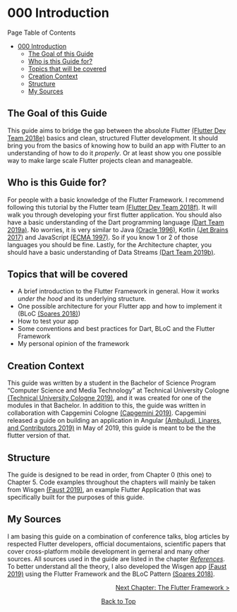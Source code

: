 # 000 Introduction
Page Table of Contents
- [000 Introduction](#000-introduction)
  - [The Goal of this Guide](#the-goal-of-this-guide)
  - [Who is this Guide for?](#who-is-this-guide-for)
  - [Topics that will be covered](#topics-that-will-be-covered)
  - [Creation Context](#creation-context)
  - [Structure](#structure)
  - [My Sources](#my-sources)

## The Goal of this Guide

This guide aims to bridge the gap between the absolute Flutter [(Flutter Dev Team 2018e)](https://flutter.dev/) basics and clean, structured Flutter development. It should bring you from the basics of knowing how to build an app with Flutter to an understanding of how to do it *properly*. Or at least show you one possible way to make large scale Flutter projects clean and manageable.

## Who is this Guide for?

For people with a basic knowledge of the Flutter Framework. I recommend following this tutorial by the Flutter team [(Flutter Dev Team 2018f)](https://flutter.dev/docs/get-started/codelab). It will walk you through developing your first flutter application. You should also have a basic understanding of the Dart programming language [(Dart Team 2019a)](https://dart.dev/). No worries, it is very similar to Java [(Oracle 1996)](https://www.oracle.com/technetwork/java/javase/downloads/jdk8-downloads-2133151.html), Kotlin [(Jet Brains 2017)](https://kotlinlang.org/) and JavaScript [(ECMA 1997)](https://www.ecma-international.org/publications/standards/Ecma-262.htm). So if you know 1 or 2 of those languages you should be fine. Lastly, for the Architecture chapter, you should have a basic understanding of Data Streams [(Dart Team 2019b)](https://dart.dev/tutorials/language/streams).

## Topics that will be covered

  - A brief introduction to the Flutter Framework in general. How it works *under the hood* and its underlying structure.
  - One possible architecture for your Flutter app and how to implement it (BLoC [(Soares 2018)](https://www.youtube.com/watch?v=PLHln7wHgPE))
  - How to test your app
  - Some conventions and best practices for Dart, BLoC and the Flutter Framework
  - My personal opinion of the framework

## Creation Context

This guide was written by a student in the Bachelor of Science Program “Computer Science and Media Technology” at Technical University Cologne [(Technical University Cologne 2019)](https://www.th-koeln.de/en/homepage_26.php), and it was created for one of the modules in that Bachelor. In addition to this, the guide was written in collaboration with Capgemini Cologne [(Capgemini 2019)](https://www.capgemini.com/us-en/). Capgemini released a guide on building an application in Angular [(Ambuludi, Linares, and Contributors 2019)](https://github.com/devonfw/devon4ng) in May of 2019, this guide is meant to be the the flutter version of that.

## Structure

The guide is designed to be read in order, from Chapter 0 (this one) to Chapter 5. Code examples throughout the chapters will mainly be taken from Wisgen [(Faust 2019)](https://github.com/Fasust/wisgen), an example Flutter Application that was specifically built for the purposes of this guide.

## My Sources

I am basing this guide on a combination of conference talks, blog articles by respected Flutter developers, official documentaions, scientific papers that cover cross-platform mobile development in gerneral and many other sources. All sources used in the guide are listed in the chapter [*References*](https://github.com/Fasust/flutter-guide/wiki/600-References). To better understand all the theory, I also developed the Wisgen app [(Faust 2019)](https://github.com/Fasust/wisgen) using the Flutter Framework and the BLoC Pattern [(Soares 2018)](https://www.youtube.com/watch?v=PLHln7wHgPE).

<p align="right"><a href="https://github.com/Fasust/flutter-guide/wiki/100-The-Flutter-Framework">Next Chapter: The Flutter Framework ></a></p>
<p align="center"><a href="#">Back to Top</a></p>